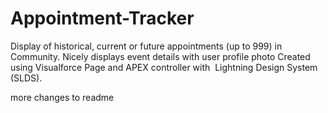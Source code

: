 # Appointment-Tracker
Display of historical, current or future appointments (up to 999) in Community. Nicely displays event details with user profile photo Created using Visualforce Page and APEX controller with  Lightning Design System (SLDS).

more changes to readme
